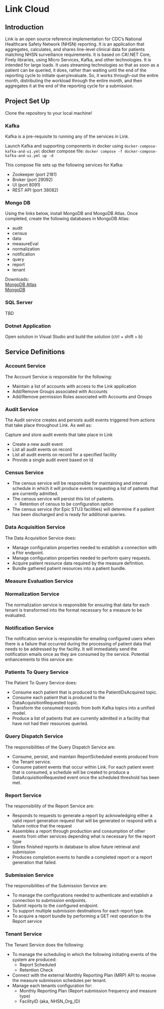 # Link Cloud

## Introduction

Link is an open source reference implementation for CDC’s National Healthcare Safety Network (NHSN) reporting. It is an application that aggregates, calculates, and shares line-level clinical data for patients matching NHSN surveillance requirements. It is based on C#/.NET Core, Firely libraries, using Micro Services, Kafka, and other technologies. It is intended for large loads. It uses streaming technologies so that as soon as a patient can be queried, it does, rather than waiting until the end of the reporting cycle to initiate query/evaluate. So, it works through-out the entire month, distributing the workload through the entire month, and then aggregates it at the end of the reporting cycle for a submission.

## Project Set Up

Clone the repository to your local machine!

### Kafka

Kafka is a pre-requisite to running any of the services in Link.

Launch Kafka and supporting components in docker using `docker-compose-kafka-and-ui.yml` docker compose file: `docker compose -f docker-compose-kafka-and-ui.yml up -d`

This compose file sets up the following services for Kafka:

* Zookeeper (port 2181)
* Broker (port 29092)
* UI (port 8091)
* REST API (port 38082)

### Mongo DB

Using the links below, install MongoDB and MongoDB Atlas. Once completed, create the following databases in MongoDB Atlas:

 - audit
 - census
 - data
 - measureEval
 - normalization
 - notification
 - query
 - report
 - tenant

Downloads:<br/>
[MongoDB Atlas](https://www.mongodb.com/try/download/compass)<br/>
[MongoDB](https://www.mongodb.com/docs/v3.0/tutorial/install-mongodb-on-windows/)<br/>

### SQL Server

TBD

### Dotnet Application

Open solution in Visual Studio and build the solution (ctrl + shift + b)

## Service Definitions

### Account Service

The Account Service is responsible for the following:
 - Maintain a list of accounts with access to the Link application
 - Add/Remove Groups associated with Accounts
 - Add/Remove permission Roles associated with Accounts and Groups

### Audit Service

The Audit service creates and persists audit events triggered from actions that take place throughout Link. As well as:

Capture and store audit events that take place in Link
 - Create a new audit event
 - List all audit events on record
 - List all audit events on record for a specified facility
 - Provide a single audit event based on Id

### Census Service

- The census service will be responsible for maintaining and internal schedule in which it will produce events requesting a list of patients that are currently admitted.
- The census service will persist this list of patients.
  - Retention of census to be configuration option 
- The census service (for Epic STU3 facilities) will determine if a patient has been discharged and is ready for additional queries.

### Data Acquisition Service

The Data Acquisition Service does:
 - Manage configuration properties needed to establish a connection with a Fhir endpoint.
 - Manage configuration properties needed to perform query requests.
 - Acquire patient resource data required by the measure definition. 
 - Bundle gathered patient resources into a patient bundle.

### Measure Evaluation Service



### Normalization Service

The normalization service is responsible for ensuring that data for each tenant is transformed into the format necessary for a measure to be evaluated. 

### Notification Service

The notification service is responsible for emailing configured users when there is a failure that occurred during the processing of patient data that needs to be addressed by the facility. It will immediately send the notification emails once as they are consumed by the service. Potential enhancements to this service are:

### Patients To Query Service

The Patient To Query Service does: 
 - Consume each patient that is produced to the PatientIDsAcquired topic.
 - Consume each patient that is produced to the DataAcquisitionRequested topic.
 - Transform the consumed records from both Kafka topics into a unified model.
 - Produce a list of patients that are currently admitted in a facility that have not had their resources queried.

### Query Dispatch Service

The responsibilities of the Query Dispatch Service are:
 - Consume, persist, and maintain ReportScheduled events produced from the Tenant service.
 - Consume patient events that occur within Link. For each patient event that is consumed, a schedule will be created to produce a DataAcquisitionRequested event once the scheduled threshold has been met.

### Report Service

The responsibility of the Report Service are:
 - Responds to requests to generate a report by acknowledging either a valid report generation request that will be generated or respond with a failure notice that the request
 - Assembles a report through production and consumption of other events from other services depending what is necessary for the report type
 - Stores finished reports in database to allow future retrieval and submission
 - Produces completion events to handle a completed report or a report generation that failed.

### Submission Service

The responsibilities of the Submission Service are:
 - To manage the configurations needed to authenticate and establish a connection to submission endpoints.
 - Submit reports to the configured endpoint.
 - To support multiple submission destinations for each report type.
 - To acquire a report bundle by performing a GET rest operation to the Report service

### Tenant Service

The Tenant Service does the following:
 - To manage the scheduling in which the following initiating events of the system are produced:
   - Report Scheduled
   - Retention Check
 - Connect with the external Monthly Reporting Plan (MRP) API to receive the measure submission schedules per tenant.
 - Manage each tenants configuration for:
   - Monthly Reporting Plan (Report submission frequency and measure type)
   - FacilityID (aka, NHSN_Org_ID)


